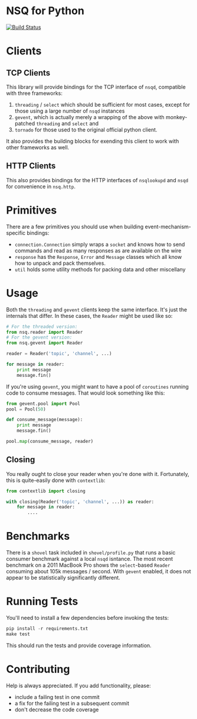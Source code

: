 NSQ for Python
==============
[![Build Status](https://travis-ci.org/dlecocq/nsq-py.png)](https://travis-ci.org/dlecocq/nsq-py)

Clients
=======

TCP Clients
-----------
This library will provide bindings for the TCP interface of `nsqd`, compatible
with three frameworks:

1. `threading` / `select` which should be sufficient for most cases, except for
    those using a large number of `nsqd` instances
2. `gevent`, which is actually merely a wrapping of the above with
    monkey-patched `threading` and `select` and
3. `tornado` for those used to the original official python client.

It also provides the building blocks for exending this client to work with other
frameworks as well.

HTTP Clients
------------
This also provides bindings for the HTTP interfaces of `nsqlookupd` and `nsqd`
for convenience in `nsq.http`.

Primitives
==========
There are a few primitives you should use when building event-mechanism-specific
bindings:

- `connection.Connection` simply wraps a `socket` and knows how to send commands
    and read as many responses as are available on the wire
- `response` has the `Response`, `Error` and `Message` classes which all know
    how to unpack and pack themselves.
- `util` holds some utility methods for packing data and other miscellany

Usage
=====
Both the `threading` and `gevent` clients keep the same interface. It's just the
internals that differ. In these cases, the `Reader` might be used like so:

```python
# For the threaded version:
from nsq.reader import Reader
# For the gevent version:
from nsq.gevent import Reader

reader = Reader('topic', 'channel', ...)

for message in reader:
    print message
    message.fin()
```

If you're using `gevent`, you might want to have a pool of `coroutines` running
code to consume messages. That would look something like this:

```python
from gevent.pool import Pool
pool = Pool(50)

def consume_message(message):
    print message
    message.fin()

pool.map(consume_message, reader)
```

Closing
-------
You really ought to close your reader when you're done with it. Fortunately,
this is quite-easily done with `contextlib`:

```python
from contextlib import closing

with closing(Reader('topic', 'channel', ...)) as reader:
    for message in reader:
        ....
```

Benchmarks
==========
There is a `shovel` task included in `shovel/profile.py` that runs a basic
consumer benchmark against a local `nsqd` isntance. The most recent benchmark on
a 2011 MacBook Pro shows the `select`-based `Reader` consuming about 105k
messages / second. With `gevent` enabled, it does not appear to be statistically
significantly different.

Running Tests
=============
You'll need to install a few dependencies before invoking the tests:

```python
pip install -r requirements.txt
make test
```

This should run the tests and provide coverage information.

Contributing
============
Help is always appreciated. If you add functionality, please:

- include a failing test in one commit
- a fix for the failing test in a subsequent commit
- don't decrease the code coverage
